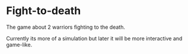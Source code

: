 # Fight-to-death
The game about 2 warriors fighting to the death.

Currently its more of a simulation but later it will be more interactive and game-like.
